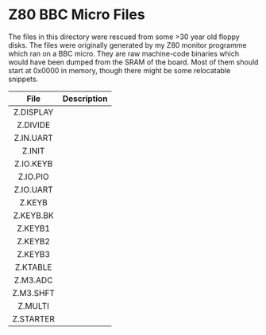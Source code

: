 # Z80 BBC Micro Files

The files in this directory were rescued from some >30 year old floppy disks.
The files were originally generated by my Z80 monitor programme which ran on a
BBC micro. They are raw machine-code binaries which would have been dumped from
the SRAM of the board. Most of them should start at 0x0000 in memory, though
there might be some relocatable snippets.

|  File     |  Description          |
|:---------:|:---------------------:|
| Z.DISPLAY |     |
| Z.DIVIDE  |     |
| Z.IN.UART |     |
| Z.INIT    |     |
| Z.IO.KEYB |     |
| Z.IO.PIO  |     |
| Z.IO.UART |     |
| Z.KEYB    |     |
| Z.KEYB.BK |     |
| Z.KEYB1   |     |
| Z.KEYB2   |     |
| Z.KEYB3   |     |
| Z.KTABLE  |     |
| Z.M3.ADC  |     |
| Z.M3.SHFT |     |
| Z.MULTI   |     |
| Z.STARTER |     |
